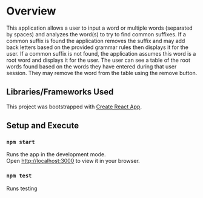 # Overview

This application allows a user to input a word or multiple words (separated by spaces) and analyzes the word(s) to try to find common suffixes. If a common suffix is found the application removes the suffix and may add back letters based on the provided grammar rules then displays it for the user. If a common suffix is not found, the application assumes this word is a root word and displays it for the user. The user can see a table of the root words found based on the words they have entered during that user session. They may remove the word from the table using the remove button.

## Libraries/Frameworks Used

This project was bootstrapped with [Create React App](https://github.com/facebook/create-react-app).

## Setup and Execute

### `npm start`

Runs the app in the development mode.\
Open [http://localhost:3000](http://localhost:3000) to view it in your browser.

### `npm test`

Runs testing

